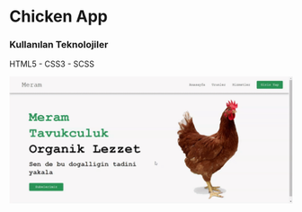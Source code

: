 <h1>Chicken App</h1>
<h3>Kullanılan Teknolojiler</h3>
<p>HTML5 - CSS3 - SCSS</p>

<img src="/onizleme.gif">
